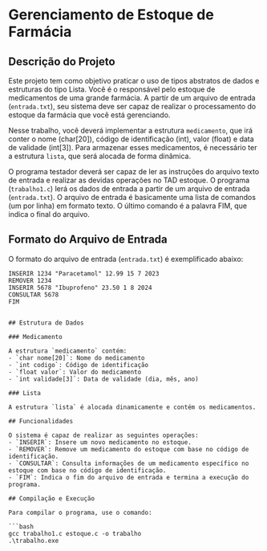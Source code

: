 # Gerenciamento de Estoque de Farmácia

## Descrição do Projeto

Este projeto tem como objetivo praticar o uso de tipos abstratos de dados e estruturas do tipo Lista. Você é o responsável pelo estoque de medicamentos de uma grande farmácia. A partir de um arquivo de entrada (`entrada.txt`), seu sistema deve ser capaz de realizar o processamento do estoque da farmácia que você está gerenciando.

Nesse trabalho, você deverá implementar a estrutura `medicamento`, que irá conter o nome (char[20]), código de identificação (int), valor (float) e data de validade (int[3]). Para armazenar esses medicamentos, é necessário ter a estrutura `lista`, que será alocada de forma dinâmica.

O programa testador deverá ser capaz de ler as instruções do arquivo texto de entrada e realizar as devidas operações no TAD estoque. O programa (`trabalho1.c`) lerá os dados de entrada a partir de um arquivo de entrada (`entrada.txt`). O arquivo de entrada é basicamente uma lista de comandos (um por linha) em formato texto. O último comando é a palavra FIM, que indica o final do arquivo.

## Formato do Arquivo de Entrada

O formato do arquivo de entrada (`entrada.txt`) é exemplificado abaixo:

```plaintext
INSERIR 1234 "Paracetamol" 12.99 15 7 2023
REMOVER 1234
INSERIR 5678 "Ibuprofeno" 23.50 1 8 2024
CONSULTAR 5678
FIM


## Estrutura de Dados

### Medicamento

A estrutura `medicamento` contém:
- `char nome[20]`: Nome do medicamento
- `int codigo`: Código de identificação
- `float valor`: Valor do medicamento
- `int validade[3]`: Data de validade (dia, mês, ano)

### Lista

A estrutura `lista` é alocada dinamicamente e contém os medicamentos.

## Funcionalidades

O sistema é capaz de realizar as seguintes operações:
- `INSERIR`: Insere um novo medicamento no estoque.
- `REMOVER`: Remove um medicamento do estoque com base no código de identificação.
- `CONSULTAR`: Consulta informações de um medicamento específico no estoque com base no código de identificação.
- `FIM`: Indica o fim do arquivo de entrada e termina a execução do programa.

## Compilação e Execução

Para compilar o programa, use o comando:

```bash
gcc trabalho1.c estoque.c -o trabalho
.\trabalho.exe

